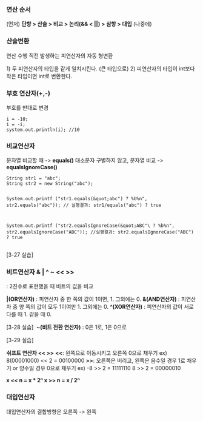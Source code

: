 <h3 id="연산-순서">연산 순서</h3>
<p>(먼저) <strong>단항 &gt; 산술 &gt; 비교 &gt; 논리(&amp;&amp; &lt; ||) &gt; 삼항 &gt; 대입</strong> (나중에)</p>
<h3 id="산술변환">산술변환</h3>
<p>연산 수행 직전 발생하는 피연산자의 자동 형변환</p>
<p>1) 두 피연산자의 타입을 같게 일치시킨다. (큰 타입으로)
2) 피연산자의 타입이 int보다 작은 타입이면 int로 변환한다.</p>
<h3 id="부호-연산자-">부호 연산자(+,-)</h3>
<p>부호를 반대로 변경</p>
<pre><code>i = -10;
i = -i;
system.out.println(i); //10 </code></pre><h3 id="비교연산자">비교연산자</h3>
<p>문자열 비교할 때 -&gt; <strong>equals()</strong>
대소문자 구별하지 않고, 문자열 비교 -&gt; <strong>equalsIgnoreCase()</strong></p>
<pre><code>String str1 = &quot;abc&quot;;
String str2 = new String(&quot;abc&quot;);

System.out.printf
(&quot;str1.equals(\&quot;abc&quot;\) ? %b%n&quot;, str2.equals(&quot;abc&quot;));
// 실행결과: str1/equals(&quot;abc&quot;) ? true

System.out.printf
(&quot;str2.equalsIgnoreCase(\&quot;ABC&quot;\ ? %b%n&quot;, str2.equalsIgnoreCase(&quot;ABC&quot;));
//실행결과: str2.equalsIgnoreCase(&quot;ABC&quot;) ? true</code></pre><p>[3-27 실습]
<img alt="" src="https://velog.velcdn.com/images/danhye821/post/869a5378-b071-471d-802c-2f6964df92e8/image.png" /></p>
<h3 id="비트연산자----">비트연산자 &amp; | ^ ~ &lt;&lt; &gt;&gt;</h3>
<p>: 2진수로 표현했을 때 비트의 값을 비교</p>
<p><strong>|(OR연산자)</strong> : 피연산자 중 한 쪽의 값이 1이면, 1. 그외에는 0.
<strong>&amp;(AND연산자)</strong> : 피연산자 중 양 쪽의 값이 모두 1이여만 1. 그외에는 0.
<strong>^(XOR연산자)</strong> : 피연산자의 값이 서로 다를 때 1. 같을 때 0.</p>
<p>[3-28 실습]
<img alt="" src="https://velog.velcdn.com/images/danhye821/post/b765bf1f-d73f-438a-83d9-4e543dc3b92d/image.png" />
<strong>~(비트 전환 연산자)</strong> : 0은 1로, 1은 0으로  </p>
<p>[3-29 실습]
<img alt="" src="https://velog.velcdn.com/images/danhye821/post/fc114385-91e2-4f4d-9d78-612b2f51a899/image.png" /></p>
<p><strong>쉬프트 연산자 &lt;&lt; &gt;&gt;</strong>
<strong>&lt;&lt;</strong>: 왼쪽으로 이동시키고 오른쪽 0으로 채우기
ex) 8(00001000) &lt;&lt; 2 = 00100000
<strong>&gt;&gt;</strong>: 오른쪽은 버리고, 왼쪽은 음수일 경우 1로 채우기 or 양수일 경우 0으로 채우기
ex) -8 &gt;&gt; 2 = 11111110
8 &gt;&gt; 2 = 00000010</p>
<p><strong>x &lt;&lt; n = x * 2ⁿ
x &gt;&gt; n = x / 2ⁿ</strong></p>
<h3 id="대입연산자">대입연산자</h3>
<p>대입연산자의 결합방향은 오른쪽 -&gt; 왼쪽</p>